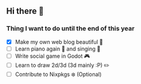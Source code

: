 ## Hi there 👋

### Thing I want to do until the end of this year

- [x] Make my own web blog beautiful 💮
- [ ] Learn piano again 🎹 and singing 🎤
- [ ] Write social game in Godot 🎮
- [ ] Learn to draw 2d/3d (3d mainly :P) ✏️
- [ ] Contribute to Nixpkgs ❄️ (Optional)
